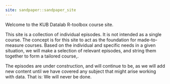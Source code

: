 ```yaml
---
site: sandpaper::sandpaper_site
---
```


Welcome to the KUB Datalab R-toolbox course site.

This site is a collection of individual episodes. It is not intended
as a single course. The concept is for this site to act as the  foundation for made-to-measure courses.
Based on the individual and specific needs in a given situation, we will make a 
selection of relevant episodes, and string them together to form a tailored 
course,.

The episodes are under construction, and will continue to be, as we will
add new content until we have covered any subject that might arise working with
data. That is: We will never be done.